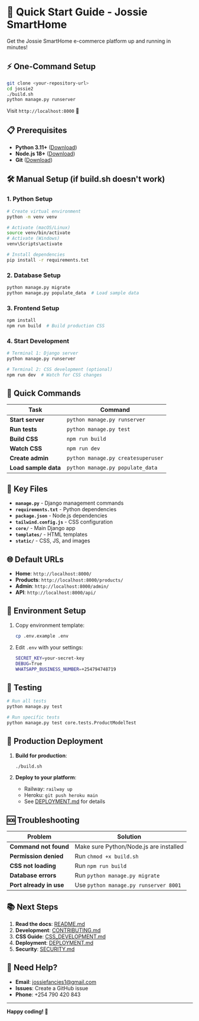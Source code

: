 # 🚀 Quick Start Guide - Jossie SmartHome

Get the Jossie SmartHome e-commerce platform up and running in minutes!

## ⚡ **One-Command Setup**

```bash
git clone <your-repository-url>
cd jossie2
./build.sh
python manage.py runserver
```

Visit `http://localhost:8000` 🎉

## 📋 **Prerequisites**

- **Python 3.11+** ([Download](https://python.org/downloads/))
- **Node.js 18+** ([Download](https://nodejs.org/))
- **Git** ([Download](https://git-scm.com/))

## 🛠️ **Manual Setup** (if build.sh doesn't work)

### 1. **Python Setup**
```bash
# Create virtual environment
python -m venv venv

# Activate (macOS/Linux)
source venv/bin/activate
# Activate (Windows)
venv\Scripts\activate

# Install dependencies
pip install -r requirements.txt
```

### 2. **Database Setup**
```bash
python manage.py migrate
python manage.py populate_data  # Load sample data
```

### 3. **Frontend Setup**
```bash
npm install
npm run build  # Build production CSS
```

### 4. **Start Development**
```bash
# Terminal 1: Django server
python manage.py runserver

# Terminal 2: CSS development (optional)
npm run dev  # Watch for CSS changes
```

## 🎯 **Quick Commands**

| Task | Command |
|------|---------|
| **Start server** | `python manage.py runserver` |
| **Run tests** | `python manage.py test` |
| **Build CSS** | `npm run build` |
| **Watch CSS** | `npm run dev` |
| **Create admin** | `python manage.py createsuperuser` |
| **Load sample data** | `python manage.py populate_data` |

## 📁 **Key Files**

- **`manage.py`** - Django management commands
- **`requirements.txt`** - Python dependencies
- **`package.json`** - Node.js dependencies
- **`tailwind.config.js`** - CSS configuration
- **`core/`** - Main Django app
- **`templates/`** - HTML templates
- **`static/`** - CSS, JS, and images

## 🌐 **Default URLs**

- **Home**: `http://localhost:8000/`
- **Products**: `http://localhost:8000/products/`
- **Admin**: `http://localhost:8000/admin/`
- **API**: `http://localhost:8000/api/`

## 🔧 **Environment Setup**

1. Copy environment template:
   ```bash
   cp .env.example .env
   ```

2. Edit `.env` with your settings:
   ```bash
   SECRET_KEY=your-secret-key
   DEBUG=True
   WHATSAPP_BUSINESS_NUMBER=+254794748719
   ```

## 🧪 **Testing**

```bash
# Run all tests
python manage.py test

# Run specific tests
python manage.py test core.tests.ProductModelTest
```

## 🚀 **Production Deployment**

1. **Build for production**:
   ```bash
   ./build.sh
   ```

2. **Deploy to your platform**:
   - Railway: `railway up`
   - Heroku: `git push heroku main`
   - See [DEPLOYMENT.md](DEPLOYMENT.md) for details

## 🆘 **Troubleshooting**

| Problem | Solution |
|---------|----------|
| **Command not found** | Make sure Python/Node.js are installed |
| **Permission denied** | Run `chmod +x build.sh` |
| **CSS not loading** | Run `npm run build` |
| **Database errors** | Run `python manage.py migrate` |
| **Port already in use** | Use `python manage.py runserver 8001` |

## 📚 **Next Steps**

1. **Read the docs**: [README.md](README.md)
2. **Development**: [CONTRIBUTING.md](CONTRIBUTING.md)
3. **CSS Guide**: [CSS_DEVELOPMENT.md](CSS_DEVELOPMENT.md)
4. **Deployment**: [DEPLOYMENT.md](DEPLOYMENT.md)
5. **Security**: [SECURITY.md](SECURITY.md)

## 💬 **Need Help?**

- **Email**: jossiefancies1@gmail.com
- **Issues**: Create a GitHub issue
- **Phone**: +254 790 420 843

---

**Happy coding! 🎉**